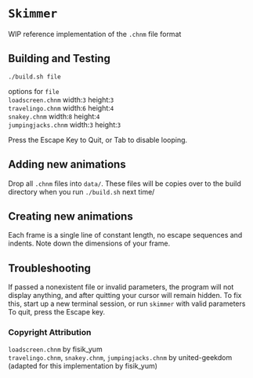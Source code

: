 # `Skimmer`

WIP reference implementation of the `.chnm` file format

## Building and Testing

`./build.sh file`

options for `file`  
`loadscreen.chnm` width:`3` height:`3`  
`travelingo.chnm` width:`6` height:`4`  
`snakey.chnm` width:`8` height:`4`  
`jumpingjacks.chnm` width:`3` height:`3`

Press the Escape Key to Quit, or Tab to disable looping.

## Adding new animations

Drop all `.chnm` files into `data/`. These files will be copies over to the build directory when you run `./build.sh` next time/

## Creating new animations

Each frame is a single line of constant length, no escape sequences and indents. Note down the dimensions of your frame.

## Troubleshooting

If passed a nonexistent file or invalid parameters, the program will not display anything, and after quitting your cursor will remain hidden. To fix this, start up a new terminal session, or run `skimmer` with valid parameters  
To quit, press the Escape key.

### Copyright Attribution

`loadscreen.chnm` by fisik_yum  
`travelingo.chnm`, `snakey.chnm`, `jumpingjacks.chnm` by united-geekdom (adapted for this implementation by fisik_yum)
